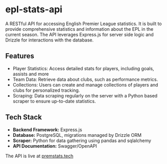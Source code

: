 # epl-stats-api
A RESTful API for accessing English Premier League statistics. It is built to provide comprehensive statistics and information about the EPL in the current season.
The API leverages Express.js for server side logic and Drizzle for interactions with the database.

## Features
- Player Statistics: Access detailed stats for players, including goals, assists and more
- Team Data: Retrieve data about clubs, such as performance metrics.
- Collections: Users can create and manage collections of players and clubs for personalized tracking.
- Scraping: Data scraping regularly on the server with a Python based scraper to ensure up-to-date statistics.

## Tech Stack
- **Backend Framework:** Express.js
- **Database:** PostgreSQL, migrations managed by Drizzle ORM
- **Scraper:** Python for data gathering using pandas and sqlalchemy
- **API Documentation:** Swagger/OpenAPI

The API is live at [premstats.tech](https://premstats.tech)
